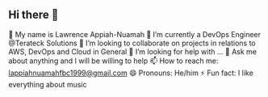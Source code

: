 ## Hi there 👋

  🔭 My name is Lawrence Appiah-Nuamah
  🌱 I’m currently a DevOps Engineer @Terateck Solutions
  👯 I’m looking to collaborate on projects in relations to AWS, DevOps and Cloud in General
  🤔 I’m looking for help with ...
  💬 Ask me about anything and I will be willing to help
  📫 How to reach me: lappiahnuamahfbc1999@gmail.com
  😄 Pronouns: He/him
  ⚡ Fun fact: I like everything about music
